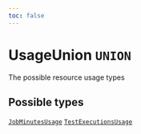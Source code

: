 ```yaml
---
toc: false
---
```

<!--
  _____   ____    _   _  ____ _______   ______ _____ _____ _______
  |  __  / __   |  | |/ __ __   __| |  ____|  __ _   _|__   __|
  | |  | | |  | | |  | | |  | | | |    | |__  | |  | || |    | |
  | |  | | |  | | | . ` | |  | | | |    |  __| | |  | || |    | |
  | |__| | |__| | | |  | |__| | | |    | |____| |__| || |_   | |
  |_____/ ____/  |_| _|____/  |_|    |______|_____/_____|  |_|
  This file is auto-generated by script/generate_graphql_api_content.sh,
  please build the schema.json by running `rails api:graph:export`
  with https://github.com/buildkite/buildkite/,
  replace the content in data/graphql_data_schema.json
  and run the generation script `./scripts/generate-graphql-api-content.sh`.
-->
<!-- vale off -->
<h1 class="has-pills" data-algolia-exclude>
  UsageUnion
  <span class="pill pill--union pill--normal-case pill--large"><code>UNION</code></span>
</h1>
<!-- vale on -->


<p>The possible resource usage types</p>








<h2 data-algolia-exclude>Possible types</h2>
<a href="/docs/apis/graphql/schemas/object/jobminutesusage" class="pill pill--object pill--normal-case pill--large" title="Go to OBJECT JobMinutesUsage"><code>JobMinutesUsage</code></a>
<a href="/docs/apis/graphql/schemas/object/testexecutionsusage" class="pill pill--object pill--normal-case pill--large" title="Go to OBJECT TestExecutionsUsage"><code>TestExecutionsUsage</code></a>
